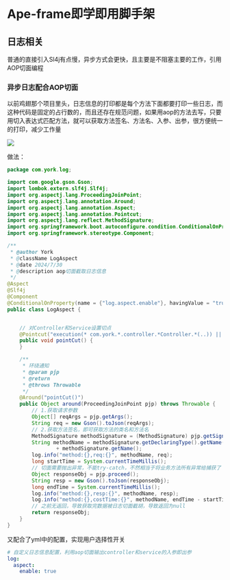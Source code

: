 # Ape-frame即学即用脚手架

## 日志相关

普通的直接引入Sl4j有点慢，异步方式会更快，且主要是不阻塞主要的工作，引用AOP切面编程

### 异步日志配合AOP切面

以前鸡翅那个项目里头，日志信息的打印都是每个方法下面都要打印一些日志，而这种代码是固定的占行数的，而且还存在规范问题，如果用aop的方法去写，只要用切入表达式匹配方法，就可以获取方法签名、方法名、入参、出参，很方便统一的打印，减少工作量

![](./../%E9%B8%A1%E7%BF%85Club%E9%A1%B9%E7%9B%AE/1%E4%B8%80%E6%9C%9F/%E7%9F%A5%E8%AF%86/aop%E5%88%87%E9%9D%A2%E6%88%AA%E5%BE%97%E7%9A%84%E6%97%A5%E5%BF%97%E8%BE%93%E5%87%BA.jpg)

做法：

```java
package com.york.log;

import com.google.gson.Gson;
import lombok.extern.slf4j.Slf4j;
import org.aspectj.lang.ProceedingJoinPoint;
import org.aspectj.lang.annotation.Around;
import org.aspectj.lang.annotation.Aspect;
import org.aspectj.lang.annotation.Pointcut;
import org.aspectj.lang.reflect.MethodSignature;
import org.springframework.boot.autoconfigure.condition.ConditionalOnProperty;
import org.springframework.stereotype.Component;

/**
 * @author York
 * @className LogAspect
 * @date 2024/7/30
 * @description aop切面截取日志信息
 */
@Aspect
@Slf4j
@Component
@ConditionalOnProperty(name = {"log.aspect.enable"}, havingValue = "true", matchIfMissing = true)
public class LogAspect {


    // 对Controller和Service设置切点
    @Pointcut("execution(* com.york.*.controller.*Controller.*(..)) || execution(* com.york.*.service.*Service.*(..))")
    public void pointCut() {
    }

    /**
     * 环绕通知
     * @param pjp
     * @return
     * @throws Throwable
     */
    @Around("pointCut()")
    public Object around(ProceedingJoinPoint pjp) throws Throwable {
        // 1.获取请求参数
        Object[] reqArgs = pjp.getArgs();
        String req = new Gson().toJson(reqArgs);
        // 2.获取方法签名，即可获取方法的类名和方法名
        MethodSignature methodSignature = (MethodSignature) pjp.getSignature();
        String methodName = methodSignature.getDeclaringType().getName() + "."
                + methodSignature.getName();
        log.info("method:{},req:{}", methodName, req);
        long startTime = System.currentTimeMillis();
        // 切面需要抛出异常，不能try-catch，不然相当于将业务方法所有异常给捕获了
        Object responseObj = pjp.proceed();
        String resp = new Gson().toJson(responseObj);
        long endTime = System.currentTimeMillis();
        log.info("method:{},resp:{}", methodName, resp);
        log.info("method:{},costTime:{}", methodName, endTime - startTime);
        // 之前无返回，导致获取完数据被日志切面截胡，导致返回为null
        return responseObj;
    }
}
```

又配合了yml中的配置，实现用户选择性开关

```yml
# 自定义日志信息配置，利用aop切面输出controller和service的入参即出参
log:
  aspect:
    enable: true

```
